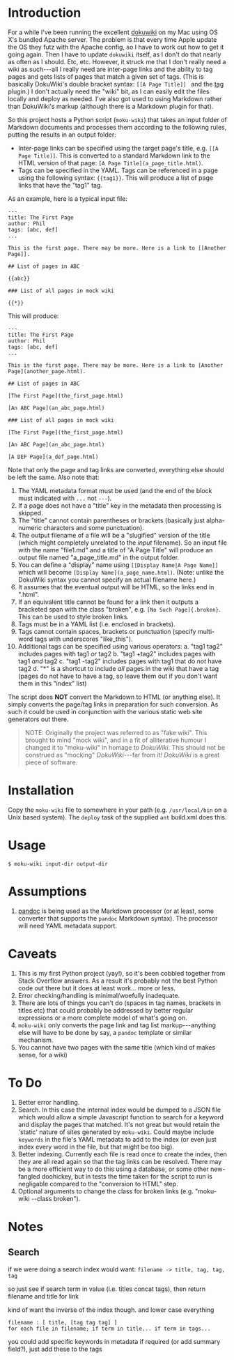 # Introduction

For a while I've been running the excellent [dokuwiki](https://www.dokuwiki.org) on my Mac using OS X's bundled Apache server. The problem is that every time Apple update the OS they futz with the Apache config, so I have to work out how to get it going again. Then I have to update `dokuwiki` itself, as I don't do that nearly as often as I should. Etc, etc. However, it struck me that I don't really need a wiki as such---all I really need are inter-page links and the ability to tag pages and gets lists of pages that match a given set of tags. (This is basically DokuWiki's double bracket syntax: `[[A Page Title]] ` and the [tag](https://www.dokuwiki.org/plugin:tag) plugin.) I don't actually need the "wiki" bit, as I can easily edit the files locally and deploy as needed. I've also got used to using Markdown rather than DokuWiki's markup (although there is a Markdown plugin for that).

So this project hosts a Python script (`moku-wiki`) that takes an input folder of Markdown documents and processes them according to the following rules, putting the results in an output folder:

*  Inter-page links can be specified using the target page's title, e.g. `[[A Page Title]]`. This is converted to a standard Markdown link to the HTML version of that page: `[A Page Title](a_page_title.html)`.
*  Tags can be specified in the YAML. Tags can be referenced in a page using the following syntax: `{{tag1}}`. This will produce a list of page links that have the "tag1" tag.

As an example, here is a typical input file:

```
---
title: The First Page
author: Phil
tags: [abc, def]
...

This is the first page. There may be more. Here is a link to [[Another Page]].

## List of pages in ABC

{{abc}}

### List of all pages in mock wiki

{{*}}

```

This will produce:

```
---
title: The First Page
author: Phil
tags: [abc, def]
...

This is the first page. There may be more. Here is a link to [Another Page](another_page.html).

## List of pages in ABC

[The First Page](the_first_page.html)

[An ABC Page](an_abc_page.html)

### List of all pages in mock wiki

[The First Page](the_first_page.html)

[An ABC Page](an_abc_page.html)

[A DEF Page](a_def_page.html)

```

Note that only the page and tag links are converted, everything else should be left the same. Also note that:

1.  The YAML metadata format must be used (and the end of the block must indicated with `...` not `---`).
2.  If a page does not have a "title" key in the metadata then processing is skipped.
3.  The "title" cannot contain parentheses or brackets (basically just alpha-numeric characters and some punctuation).
4.  The output filename of a file will be a "slugified" version of the title (which might completely unrelated to the *input* filename). So an input file with the name "file1.md" and a title of "A Page Title" will produce an output file named "a_page_title.md" in the output folder.
5.  You can define a "display" name using `[[Display Name|A Page Name]]` which will become `[Display Name](a_page_name.html)`. (Note: unlike the DokuWiki syntax you cannot specify an actual filename here.)
6.  It assumes that the eventual output will be HTML, so the links end in ".html".
7.  If an equivalent title cannot be found for a link then it outputs a bracketed span with the class "broken", e.g. `[No Such Page]{.broken}`. This can be used to style broken links.
8.  Tags must be in a YAML list (i.e. enclosed in brackets).
9.  Tags cannot contain spaces, brackets or punctuation (specify multi-word tags with underscores "like_this").
10.  Additional tags can be specified using various operators:
    a. "tag1 tag2" includes pages with tag1 *or* tag2
    b. "tag1 +tag2" includes pages with tag1 *and* tag2
    c. "tag1 -tag2" includes pages with tag1 that do *not* have tag2
    d. "*" is a shortcut to include _all_ pages in the wiki that have a tag (pages do not have to have a tag, so leave them out if you don't want them in this "index" list)

The script does **NOT** convert the Markdown to HTML (or anything else). It simply converts the page/tag links in preparation for such conversion. As such it could be used in conjunction with the various static web site generators out there.

> NOTE: Originally the project was referred to as "fake wiki". This brought to mind "mock wiki", and in a fit of alliterative humour I changed it to "moku-wiki" in homage to *DokuWiki*. This should not be construed as "mocking" *DokuWiki*---far from it! *DokuWiki* is a great piece of software.

# Installation

Copy the `moku-wiki` file to somewhere in your path (e.g. `/usr/local/bin` on a Unix based system). The `deploy` task of the supplied `ant` build.xml does this.

# Usage

```
$ moku-wiki input-dir output-dir
```

# Assumptions

1.  [pandoc](pandoc.org) is being used as the Markdown processor (or at least, some converter that supports the `pandoc` Markdown syntax). The processor will need YAML metadata support.

# Caveats

1.  This is my first Python project (yay!), so it's been cobbled together from Stack Overflow answers. As a result it's probably not the best Python code out there but it does at least work... more or less.
2.  Error checking/handling is minimal/woefully inadequate.
3.  There are lots of things you can't do (spaces in tag names, brackets in titles etc) that could probably be addressed by better regular expressions or a more complete model of what's going on.
4.  `moku-wiki` only converts the page link and tag list markup---anything else will have to be done by say, a `pandoc` template or similar mechanism.
5.  You cannot have two pages with the same title (which kind of makes sense, for a wiki)

# To Do

1.  Better error handling.
2.  Search. In this case the internal index would be dumped to a JSON file which would allow a simple Javascript function to search for a keyword and display the pages that matched. It's not great but would retain the 'static' nature of sites generated by `moku-wiki`. Could maybe include `keywords` in the file's YAML metadata to add to the index (or even just index every word in the file, but that might be too big).
3.  Better indexing. Currently each file is read once to create the index, then they are all read again so that the tag links can be resolved. There may be a more efficient way to do this using a database, or some other new-fangled doohickey, but in tests the time taken for the script to run is negligable compared to the "conversion to HTML" step.
4.  Optional arguments to change the class for broken links (e.g. "moku-wiki --class broken").

# Notes

## Search

if we were doing a search index would want: `filename -> title, tag, tag, tag`

so just see if search term in value (i.e. titles concat tags), then return filename and title for link

kind of want the inverse of the index though. and lower case everything

```
filename : [ title, [tag tag tag] ]
for each file in filename; if term in title... if term in tags...
```

you could add specific keywords in metadata if required (or add summary field?), just add these to the tags

